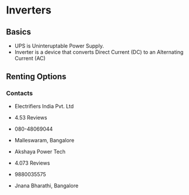 # Inverters

## Basics

* UPS is Uninteruptable Power Supply.
* Inverter is a device that converts Direct Current (DC) to an Alternating Current (AC)


## Renting Options

### Contacts

- Electrifiers India Pvt. Ltd
- 4.53 Reviews
- 080-48069044
- Malleswaram, Bangalore


- Akshaya Power Tech
- 4.073 Reviews
- 9880035575
- Jnana Bharathi, Bangalore


